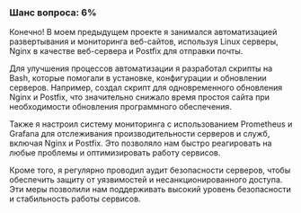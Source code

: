 ### Шанс вопроса: 6%

Конечно! В моем предыдущем проекте я занимался автоматизацией развертывания и мониторинга веб-сайтов, используя Linux серверы, Nginx в качестве веб-сервера и Postfix для отправки почты. 

Для улучшения процессов автоматизации я разработал скрипты на Bash, которые помогали в установке, конфигурации и обновлении серверов. Например, создал скрипт для одновременного обновления Nginx и Postfix, что значительно снижало время простоя сайта при необходимости обновления программного обеспечения.

Также я настроил систему мониторинга с использованием Prometheus и Grafana для отслеживания производительности серверов и служб, включая Nginx и Postfix. Это позволяло нам быстро реагировать на любые проблемы и оптимизировать работу сервисов.

Кроме того, я регулярно проводил аудит безопасности серверов, чтобы обеспечить защиту от уязвимостей и несанкционированного доступа. Эти меры позволили нам поддерживать высокий уровень безопасности и стабильность работы сервисов.